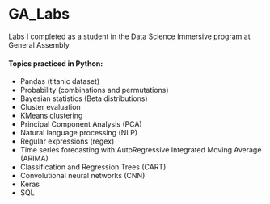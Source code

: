 # GA_Labs
Labs I completed as a student in the Data Science Immersive program at General Assembly

#### Topics practiced in Python:
- Pandas (titanic dataset)
- Probability (combinations and permutations)
- Bayesian statistics (Beta distributions)
- Cluster evaluation
- KMeans clustering
- Principal Component Analysis (PCA)
- Natural language processing (NLP)
- Regular expressions (regex)
- Time series forecasting with AutoRegressive Integrated Moving Average (ARIMA)
- Classification and Regression Trees (CART)
- Convolutional neural networks (CNN)
- Keras
- SQL
